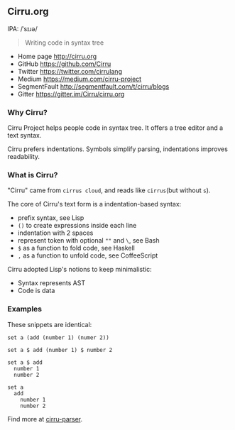 
Cirru.org
------

IPA: /ˈsɪɹə/

> Writing code in syntax tree

* Home page http://cirru.org
* GitHub https://github.com/Cirru
* Twitter https://twitter.com/cirrulang
* Medium https://medium.com/cirru-project
* SegmentFault http://segmentfault.com/t/cirru/blogs
* Gitter https://gitter.im/Cirru/cirru.org

### Why Cirru?

Cirru Project helps people code in syntax tree. It offers a tree editor and a text syntax.

Cirru prefers indentations.
Symbols simplify parsing, indentations improves readability.

### What is Cirru?

"Cirru" came from `cirrus cloud`, and reads like `cirrus`(but without `s`).

The core of Cirru's text form is a indentation-based syntax:

* prefix syntax, see Lisp
* `()` to create expressions inside each line
* indentation with 2 spaces
* represent token with optional `""` and `\`, see Bash
* `$` as a function to fold code, see Haskell
* `,` as a function to unfold code, see CoffeeScript

Cirru adopted Lisp's notions to keep minimalistic:

* Syntax represents AST
* Code is data

### Examples

These snippets are identical:

```cirru
set a (add (number 1) (numer 2))
```

```cirru
set a $ add (number 1) $ number 2
```

```cirru
set a $ add
  number 1
  number 2
```

```cirru
set a
  add
    number 1
    number 2
```

Find more at [cirru-parser][parser].

[parser]: https://github.com/Cirru/cirru-parser/tree/master/cirru
